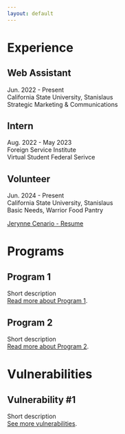 ```yaml
---
layout: default
---
```


# Experience

## Web Assistant

Jun. 2022 - Present <br />
California State University, Stanislaus <br />
Strategic Marketing & Communications <br />

## Intern

Aug. 2022 - May 2023 <br />
Foreign Service Institute <br />
Virtual Student Federal Serivce <br />

## Volunteer

Jun. 2024 - Present <br />
California State University, Stanislaus <br />
Basic Needs, Warrior Food Pantry <br />

[Jerynne Cenario - Resume](https://1drv.ms/b/c/f2fda4dd8cee4f79/EZOFeGo2qzxKo8QziQ-02pQBlixKX_sIasGAUxRvzOR5Ng?e=V3OCmh)

# Programs

## Program 1

Short description <br />
[Read more about Program 1](./another-page.html).

## Program 2

Short description <br />
[Read more about Program 2](./another-page.html).

# Vulnerabilities

## Vulnerability #1

Short description <br />
[See more vulnerabilities](./another-page.html).
